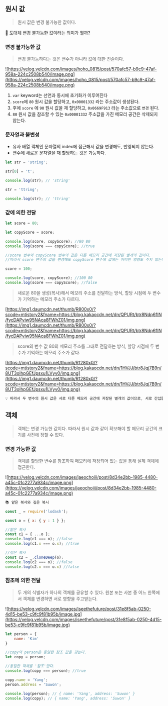 ## 원시 값


> 원시 값은 변경 불가능한 값이다.
>

🧐 도대체 변경 불가능한 값이라는 의미가 뭘까?

### 변경 불가능한 값

> 변경 불가능하다는 것은 변수가 아니라 값에 대한 진술이다.
>

![https://velog.velcdn.com/images/hoho_0815/post/570afc57-b9c9-47af-958a-224c2508b540/image.png](https://velog.velcdn.com/images/hoho_0815/post/570afc57-b9c9-47af-958a-224c2508b540/image.png)

1. `var` keyword는 선언과 동시에 초기화가 이루어진다
2. `score`에 `80` 원시 값을 할당하고, `0x00001332` 라는 주소값이 생성된다.
3. 후에 `score` 에 `90` 원시 값을 재 할당하고, `0x0669F913` 라는 주소값으로 `변경` 된다.
4. `80` 원시 값을 참조할 수 있는 `0x00001332` 주소값을 가진 메모리 공간은 삭제되지 않는다.

### 문자열과 불변성

- 유사 배열 객체인 문자열의 index에 접근해서 값을 변경해도, 반영되지 않는다.
- 변수에 새로운 문자열을 재 할당하는 것은 가능하다.

```jsx
let str = 'string';

str[0] = 't';

console.log(str); // 'string'

str = 'ttring';

console.log(str); // 'ttring'
```

### 값에 의한 전달

```jsx
let score = 80;

let copyScore = score;

console.log(score, copyScore); //80 80
console.log(score === copyScore); //true

//score 변수와 copyScore 변수의 값은 다른 메모리 공간에 저장된 별개의 값이다.
//따라서 score 변수의 값을 변경해도 copyScore 변수에 값에는 어떠한 영향도 주지 않는다.

score = 100;

console.log(score, copyScore); //100 80
console.log(score === copyScore); //false
```

> 새로운 80을 생성(복사)해서 메모리 주소를 전달하는 방식, 할당 시점에 두 변수가 기억하는 메모리 주소가 다르다.
>

[https://img1.daumcdn.net/thumb/R800x0/?scode=mtistory2&fname=https://blog.kakaocdn.net/dn/QPURt/btr8Ndp61lN/fycDAPviw95NAca8FWhZ01/img.png](https://img1.daumcdn.net/thumb/R800x0/?scode=mtistory2&fname=https://blog.kakaocdn.net/dn/QPURt/btr8Ndp61lN/fycDAPviw95NAca8FWhZ01/img.png)

> score의 변수 값 80의 메모리 주소를 그대로 전달하는 방식, 할당 시점에 두 변수가 기억하는 메모리 주소가 같다.
>

[https://img1.daumcdn.net/thumb/R1280x0/?scode=mtistory2&fname=https://blog.kakaocdn.net/dn/1HVJJ/btr8Jqj7B9n/8UT3oIhpGEfJpsxu1LVyv0/img.png](https://img1.daumcdn.net/thumb/R1280x0/?scode=mtistory2&fname=https://blog.kakaocdn.net/dn/1HVJJ/btr8Jqj7B9n/8UT3oIhpGEfJpsxu1LVyv0/img.png)

```jsx
💡 따라서 두 변수의 원시 값은 서로 다른 메모리 공간에 저장된 별개의 값이므로, 서로 간섭할 수 없다
```

## 객체


> 객체는 변경 가능한 값이다. 따라서 원시 값과 같이 확보해야 할 메모리 공간의 크기를 사전에 정할 수 없다.
>

### 변경 가능한 값

> 객체를 할당한 변수를 참조하여 메모리에 저장되어 있는 값을 통해 실제 객체에 접근한다.
>

![https://velog.velcdn.com/images/jaeochoiii/post/8d34e2bb-1985-4480-a45c-01c2277a934c/image.png](https://velog.velcdn.com/images/jaeochoiii/post/8d34e2bb-1985-4480-a45c-01c2277a934c/image.png)

```jsx
📚 얕은 복사와 깊은 복시

const _ = require('lodash');

const o = { x: { y : 1 } };

//얕은 복사
const c1 = { ...o };
console.log(c1 === o); //false
console.log(c1.x === o.x); //true

//깊은 복사
const c2 = _.cloneDeep(o);
console.log(c2 === o); //false
console.log(c2.x === o.x) //false
```

### 참조에 의한 전달

> 두 개의 식별자가 하나의 객체를 공유할 수 있다.
원본 또는 사본 중 어느 한쪽에서 객체를 변경하면 서로 영향을 주고받는다.
>

![https://velog.velcdn.com/images/iseethefuture/post/31e8f5ab-0250-4d15-be53-c9fc9f81b95b/image.jpg](https://velog.velcdn.com/images/iseethefuture/post/31e8f5ab-0250-4d15-be53-c9fc9f81b95b/image.jpg)

```jsx
let person = {
	name: 'Kim'
}

//copy와 person은 동일한 참조 값을 갖는다.
let copy = person;

//동일한 객체를 '참조'한다.
console.log(copy === person); //true

copy.name = 'Yang';
person.address = 'Suwon';

console.log(person); // { name: 'Yang', address: 'Suwon' }
console.log(copy); // { name: 'Yang', address: 'Suwon' }
```